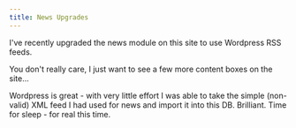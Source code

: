 ```yaml
---
title: News Upgrades
---
```


I've recently upgraded the news module on this site to use Wordpress RSS
feeds.

You don't really care, I just want to see a few more content boxes on the
site...

Wordpress is great - with very little effort I was able to take the simple
(non-valid) XML feed I had used for news and import it into this DB.
Brilliant. Time for sleep - for real this time.
